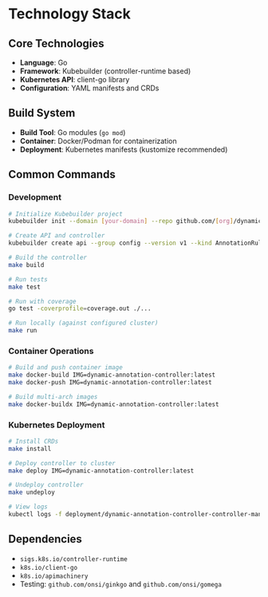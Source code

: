 # Technology Stack

## Core Technologies
- **Language**: Go
- **Framework**: Kubebuilder (controller-runtime based)
- **Kubernetes API**: client-go library
- **Configuration**: YAML manifests and CRDs

## Build System
- **Build Tool**: Go modules (`go mod`)
- **Container**: Docker/Podman for containerization
- **Deployment**: Kubernetes manifests (kustomize recommended)

## Common Commands

### Development
```bash
# Initialize Kubebuilder project
kubebuilder init --domain [your-domain] --repo github.com/[org]/dynamic-annotation-controller

# Create API and controller
kubebuilder create api --group config --version v1 --kind AnnotationRule

# Build the controller
make build

# Run tests
make test

# Run with coverage
go test -coverprofile=coverage.out ./...

# Run locally (against configured cluster)
make run
```

### Container Operations
```bash
# Build and push container image
make docker-build IMG=dynamic-annotation-controller:latest
make docker-push IMG=dynamic-annotation-controller:latest

# Build multi-arch images
make docker-buildx IMG=dynamic-annotation-controller:latest
```

### Kubernetes Deployment
```bash
# Install CRDs
make install

# Deploy controller to cluster
make deploy IMG=dynamic-annotation-controller:latest

# Undeploy controller
make undeploy

# View logs
kubectl logs -f deployment/dynamic-annotation-controller-controller-manager -n dynamic-annotation-controller-system
```

## Dependencies
- `sigs.k8s.io/controller-runtime`
- `k8s.io/client-go`
- `k8s.io/apimachinery`
- Testing: `github.com/onsi/ginkgo` and `github.com/onsi/gomega`